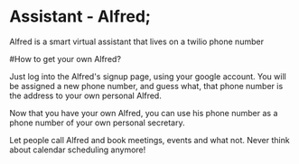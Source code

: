 # Assistant - Alfred;

Alfred is a smart virtual assistant that lives on a twilio phone number

#How to get your own Alfred?

Just log into the Alfred's signup page, using your google account.
You will be assigned a new phone number, and guess what, that phone 
number is the address to your own personal Alfred.

Now that you have your own Alfred, you can use his phone number as a phone 
number of your own personal secretary.

Let people call Alfred and book meetings, events and what not. Never think about 
calendar scheduling anymore!



